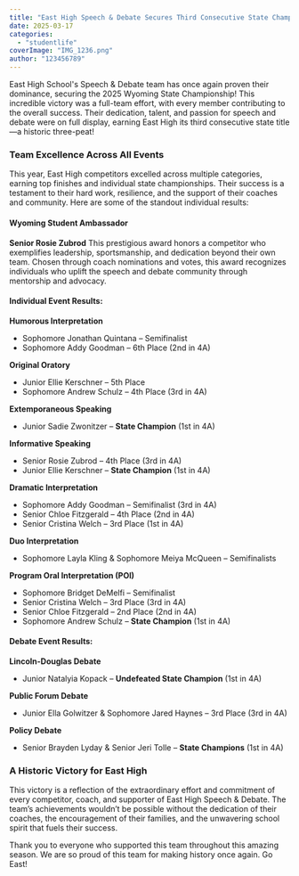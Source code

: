 ```yaml
---
title: "East High Speech & Debate Secures Third Consecutive State Championship"
date: 2025-03-17
categories: 
  - "studentlife"
coverImage: "IMG_1236.png"
author: "123456789"
---
```


East High School's Speech & Debate team has once again proven their dominance, securing the 2025 Wyoming State Championship! This incredible victory was a full-team effort, with every member contributing to the overall success. Their dedication, talent, and passion for speech and debate were on full display, earning East High its third consecutive state title—a historic three-peat!

### Team Excellence Across All Events

This year, East High competitors excelled across multiple categories, earning top finishes and individual state championships. Their success is a testament to their hard work, resilience, and the support of their coaches and community. Here are some of the standout individual results:

#### **Wyoming Student Ambassador**

**Senior Rosie Zubrod** This prestigious award honors a competitor who exemplifies leadership, sportsmanship, and dedication beyond their own team. Chosen through coach nominations and votes, this award recognizes individuals who uplift the speech and debate community through mentorship and advocacy.

#### **Individual Event Results:**

**Humorous Interpretation**

- Sophomore Jonathan Quintana – Semifinalist
- Sophomore Addy Goodman – 6th Place (2nd in 4A)

**Original Oratory**

- Junior Ellie Kerschner – 5th Place
- Sophomore Andrew Schulz – 4th Place (3rd in 4A)

**Extemporaneous Speaking**

- Junior Sadie Zwonitzer – **State Champion** (1st in 4A)

**Informative Speaking**

- Senior Rosie Zubrod – 4th Place (3rd in 4A)
- Junior Ellie Kerschner – **State Champion** (1st in 4A)

**Dramatic Interpretation**

- Sophomore Addy Goodman – Semifinalist (3rd in 4A)
- Senior Chloe Fitzgerald – 4th Place (2nd in 4A)
- Senior Cristina Welch – 3rd Place (1st in 4A)

**Duo Interpretation**

- Sophomore Layla Kling & Sophomore Meiya McQueen – Semifinalists

**Program Oral Interpretation (POI)**

- Sophomore Bridget DeMelfi – Semifinalist
- Senior Cristina Welch – 3rd Place (3rd in 4A)
- Senior Chloe Fitzgerald – 2nd Place (2nd in 4A)
- Sophomore Andrew Schulz – **State Champion** (1st in 4A)

#### **Debate Event Results:**

**Lincoln-Douglas Debate**

- Junior Natalyia Kopack – **Undefeated State Champion** (1st in 4A)

**Public Forum Debate**

- Junior Ella Golwitzer & Sophomore Jared Haynes – 3rd Place (3rd in 4A)

**Policy Debate**

- Senior Brayden Lyday & Senior Jeri Tolle – **State Champions** (1st in 4A)

### A Historic Victory for East High

This victory is a reflection of the extraordinary effort and commitment of every competitor, coach, and supporter of East High Speech & Debate. The team’s achievements wouldn’t be possible without the dedication of their coaches, the encouragement of their families, and the unwavering school spirit that fuels their success.

Thank you to everyone who supported this team throughout this amazing season. We are so proud of this team for making history once again. Go East!
